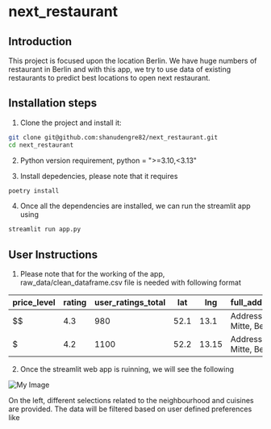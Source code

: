 # next_restaurant

## Introduction
This project is focused upon the location Berlin. We have huge numbers of restaurant in Berlin and with this app, we try to use data of existing restaurants to predict best locations to open next restaurant.

## Installation steps

1. Clone the project and install it:

```bash
git clone git@github.com:shanudengre82/next_restaurant.git
cd next_restaurant
```
2. Python version requirement, python = ">=3.10,<3.13"

3. Install depedencies, please note that it requires
```bash
poetry install
```

4. Once all the dependencies are installed, we can run the streamlit app using

```bash
streamlit run app.py
```

## User Instructions

1. Please note that for the working of the app, raw_data/clean_dataframe.csv file is needed with following format

| price_level | rating | user_ratings_total | lat | lng | full_address | district | food_type | food_type_2 |
|-------------|--------|--------------------|-----|-----|--------------|----------|-----------|-------------|
| $$ | 4.3 | 980 | 52.1 | 13.1 | Address 1, Mitte, Berlin | Mitte | Indian | North Indian |
| $ | 4.2 | 1100 | 52.2 | 13.15 | Address 2, Mitte, Berlin | Mitte | Chinese | Chinese |

2. Once the streamlit web app is ruinning, we will see the following

![My Image](raw_data/images/image_1.png)

On the left, different selections related to the neighbourhood and cuisines are provided. The data will be filtered based on user defined preferences like
